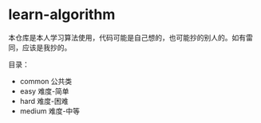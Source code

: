 # learn-algorithm
本仓库是本人学习算法使用，代码可能是自己想的，也可能抄的别人的。如有雷同，应该是我抄的。

目录：
- common 公共类
- easy 难度-简单
- hard 难度-困难
- medium 难度-中等